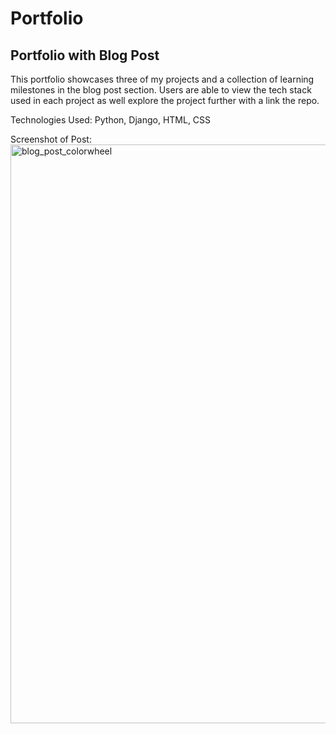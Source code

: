 # Portfolio
## Portfolio with Blog Post

This portfolio showcases three of my projects and a collection of learning milestones in the blog post section. Users are able to view the tech stack used in each project as well explore the project further with a link the repo.

Technologies Used: Python, Django, HTML, CSS

Screenshot of Post:
<img width="926" alt="blog_post_colorwheel" src="https://github.com/savitvitskiy/Portfolio/assets/44077338/7ccb21b2-1a7b-44c2-af96-cfe1c47a032d">
